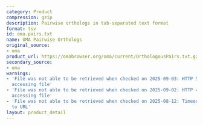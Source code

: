 ```yaml
---
category: Product
compression: gzip
description: Pairwise orthologs in tab-separated text format
format: tsv
id: oma.pairs.txt
name: OMA Pairwise Orthologs
original_source:
- oma
product_url: https://omabrowser.org/oma/current/OrthologousPairs.txt.gz
secondary_source:
- oma
warnings:
- 'File was not able to be retrieved when checked on 2025-09-03: HTTP 502 error when
  accessing file'
- 'File was not able to be retrieved when checked on 2025-09-02: HTTP 404 error when
  accessing file'
- 'File was not able to be retrieved when checked on 2025-08-12: Timeout connecting
  to URL'
layout: product_detail
---
```

